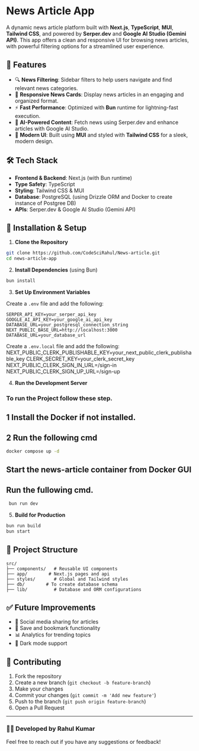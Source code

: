 # News Article App

A dynamic news article platform built with **Next.js**, **TypeScript**, **MUI**, **Tailwind CSS**, and powered by **Serper.dev** and **Google AI Studio (Gemini API)**. This app offers a clean and responsive UI for browsing news articles, with powerful filtering options for a streamlined user experience.

## 🚀 Features

- 🔍 **News Filtering**: Sidebar filters to help users navigate and find relevant news categories.
- 📰 **Responsive News Cards**: Display news articles in an engaging and organized format.
- ⚡ **Fast Performance**: Optimized with **Bun** runtime for lightning-fast execution.
- 🤖 **AI-Powered Content**: Fetch news using Serper.dev and enhance articles with Google AI Studio.
- 🎨 **Modern UI**: Built using **MUI** and styled with **Tailwind CSS** for a sleek, modern design.

## 🛠️ Tech Stack

- **Frontend & Backend**: Next.js (with Bun runtime)
- **Type Safety**: TypeScript
- **Styling**: Tailwind CSS & MUI
- **Database**: PostgreSQL (using Drizzle ORM and Docker to create instance of Postgree DB)
- **APIs**: Serper.dev & Google AI Studio (Gemini API)

## 🔧 Installation & Setup

1. **Clone the Repository**

```bash
git clone https://github.com/CodeSciRahul/News-article.git
cd news-article-app
```

2. **Install Dependencies** (using Bun)

```bash
bun install
```

3. **Set Up Environment Variables**

Create a `.env` file and add the following:

```
SERPER_API_KEY=your_serper_api_key
GOOGLE_AI_API_KEY=your_google_ai_api_key
DATABASE_URL=your_postgresql_connection_string
NEXT_PUBLIC_BASE_URL=http://localhost:3000
DATABASE_URL=your_database_url
```
Create a `.env.local` file and add the following:
NEXT_PUBLIC_CLERK_PUBLISHABLE_KEY=your_next_public_clerk_publishable_key
CLERK_SECRET_KEY=your_clerk_secret_key
NEXT_PUBLIC_CLERK_SIGN_IN_URL=/sign-in
NEXT_PUBLIC_CLERK_SIGN_UP_URL=/sign-up

4. **Run the Development Server**

### To run the Project follow these step.
   ## 1 Install the Docker if not installed.
   ## 2 Run the following cmd
   ```bash
   docker compose up -d
   ```
   ## Start the news-article container from Docker GUI
   ## Run the fullowing cmd.
   ```bash
    bun run dev
   ```

5. **Build for Production**

```bash
bun run build
bun start
```

## 📂 Project Structure

```
src/
├── components/   # Reusable UI components
├── app/        # Next.js pages and api
├── styles/       # Global and Tailwind styles
├── db/        # To create database schema
├── lib/          # Database and ORM configurations
```

## ✅ Future Improvements

- 🔗 Social media sharing for articles
- 💾 Save and bookmark functionality
- 📊 Analytics for trending topics
- 🌙 Dark mode support

## 🙌 Contributing

1. Fork the repository
2. Create a new branch (`git checkout -b feature-branch`)
3. Make your changes
4. Commit your changes (`git commit -m 'Add new feature'`)
5. Push to the branch (`git push origin feature-branch`)
6. Open a Pull Request


---

### 👨‍💻 Developed by Rahul Kumar

Feel free to reach out if you have any suggestions or feedback!

